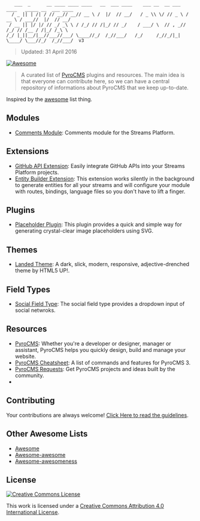 ```
   ___  _      __ ____ ____ ____   __  ___ ____    ___ __  __ ___   ____   _____ __  ___ ____
  / _ || | /| / // __// __// __ \ /  |/  // __/   / _ \\ \/ // _ \ / __ \ / ___//  |/  // __/
 / __ || |/ |/ // _/ _\ \ / /_/ // /|_/ // _/    / ___/ \  // , _// /_/ // /__ / /|_/ /_\ \  
/_/ |_||__/|__//___//___/ \____//_/  /_//___/   /_/     /_//_/|_| \____/ \___//_/  /_//___/  v3
```
> Updated: 31 April 2016

[![Awesome](https://cdn.rawgit.com/sindresorhus/awesome/d7305f38d29fed78fa85652e3a63e154dd8e8829/media/badge.svg)](https://github.com/sindresorhus/awesome)

> A curated list of [PyroCMS](https://www.pyrocms.com/) plugins and resources. The main idea is that everyone can contribute here, so we can have a central repository of informations about PyroCMS that we keep up-to-date.

Inspired by the [awesome](https://github.com/sindresorhus/awesome) list thing.

## Modules

- [Comments Module](https://github.com/anomalylabs/comments-module): Comments module for the Streams Platform.

## Extensions

- [GitHub API Extension](https://github.com/anomalylabs/github_api-extension): Easily integrate GitHub APIs into your Streams Platform projects.
- [Entity Builder Extension](https://github.com/websemantics/entity_builder-extension): This extension works silently in the background to generate entities for all your streams and will configure your module with routes, bindings, language files so you don't have to lift a finger.

## Plugins
- [Placeholder Plugin](https://github.com/websemantics/placeholder-plugin): This plugin provides a quick and simple way for generating crystal-clear image placeholders using SVG.

## Themes

- [Landed Theme](https://github.com/anomalylabs/landed-theme): A dark, slick, modern, responsive, adjective-drenched theme by HTML5 UP!.

## Field Types
- [Social Field Type](https://github.com/websemantics/social-field_type): The social field type provides a dropdown input of social netwroks.

## Resources

- [PyroCMS](https://www.pyrocms.com): Whether you're a developer or designer, manager or assistant, PyroCMS helps you quickly design, build and manage your website.
- [PyroCMS Cheatsheet](http://websemantics.github.io/pyrocms-cheatsheet/): A list of commands and features for PyroCMS 3.
- [PyroCMS Requests](https://github.com/websemantics/pyrocms-requests/): Get PyroCMS projects and ideas built by the community.
- 

## Contributing

Your contributions are always welcome! [Click Here to read the guidelines](https://github.com/websemantics/awesome-pyrocms/blob/master/contributing.md).

## Other Awesome Lists

* [Awesome](https://github.com/sindresorhus/awesome)
* [Awesome-awesome](https://github.com/emijrp/awesome-awesome)
* [Awesome-awesomeness](https://github.com/bayandin/awesome-awesomeness)

## License

[![Creative Commons License](http://i.creativecommons.org/l/by/4.0/88x31.png)](http://creativecommons.org/licenses/by/4.0/)

This work is licensed under a [Creative Commons Attribution 4.0 International License](http://creativecommons.org/licenses/by/4.0/).
